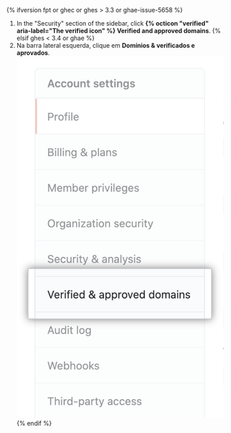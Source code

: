 {% ifversion fpt or ghec or ghes > 3.3 or ghae-issue-5658 %}
1. In the "Security" section of the sidebar, click **{% octicon "verified" aria-label="The verified icon" %} Verified and approved domains**.
{% elsif ghes < 3.4 or ghae %}
1. Na barra lateral esquerda, clique em **Domínios & verificados e aprovados**. ![Aba "& domínios aprovados" verificados](/assets/images/help/organizations/verified-domains-button.png)
{% endif %}
